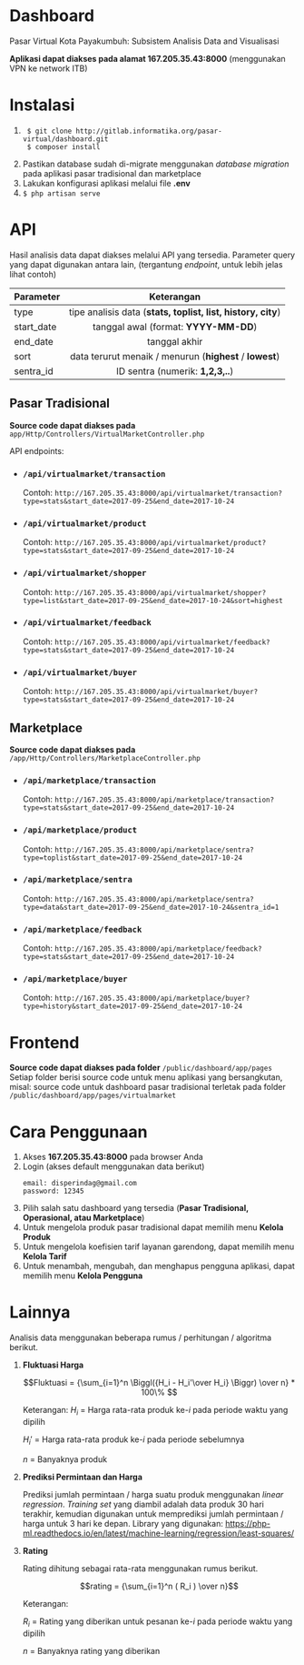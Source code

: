 # Dashboard

Pasar Virtual Kota Payakumbuh: Subsistem Analisis Data and Visualisasi

**Aplikasi dapat diakses pada alamat 167.205.35.43:8000** (menggunakan VPN ke network ITB)

# Instalasi
1. 
   ```
    $ git clone http://gitlab.informatika.org/pasar-virtual/dashboard.git
    $ composer install
   ```
2. Pastikan database sudah di-migrate menggunakan *database migration* pada aplikasi pasar tradisional dan marketplace
3. Lakukan konfigurasi aplikasi melalui file **.env**
4. ```$ php artisan serve ```

# API
Hasil analisis data dapat diakses melalui API yang tersedia. Parameter query yang dapat digunakan antara lain, (tergantung *endpoint*, untuk lebih jelas lihat contoh)

| Parameter    | Keterangan     |
| -------------|:-------------:|
| type         | tipe analisis data (**stats, toplist, list, history, city**) |
| start_date   | tanggal awal (format: **YYYY-MM-DD**) |
| end_date     | tanggal akhir   |
| sort         | data terurut menaik / menurun (**highest** / **lowest**) |
| sentra_id    | ID sentra (numerik: **1,2,3,..**)

## Pasar Tradisional
**Source code dapat diakses pada** ```app/Http/Controllers/VirtualMarketController.php```

API endpoints:
- ### **```/api/virtualmarket/transaction```**

    Contoh: `http://167.205.35.43:8000/api/virtualmarket/transaction?type=stats&start_date=2017-09-25&end_date=2017-10-24`

- ### **```/api/virtualmarket/product```**

    Contoh: `http://167.205.35.43:8000/api/virtualmarket/product?type=stats&start_date=2017-09-25&end_date=2017-10-24`
    
- ### **```/api/virtualmarket/shopper```**
     
    Contoh:     `http://167.205.35.43:8000/api/virtualmarket/shopper?type=list&start_date=2017-09-25&end_date=2017-10-24&sort=highest`
    
- ### **```/api/virtualmarket/feedback```**

    Contoh: `http://167.205.35.43:8000/api/virtualmarket/feedback?type=stats&start_date=2017-09-25&end_date=2017-10-24`
    
- ### **```/api/virtualmarket/buyer```**

    Contoh:    `http://167.205.35.43:8000/api/virtualmarket/buyer?type=stats&start_date=2017-09-25&end_date=2017-10-24`

## Marketplace
**Source code dapat diakses pada** ```/app/Http/Controllers/MarketplaceController.php```
- ### **```/api/marketplace/transaction```**
    
    Contoh: `http://167.205.35.43:8000/api/marketplace/transaction?type=stats&start_date=2017-09-25&end_date=2017-10-24`
    
- ### **```/api/marketplace/product```**
    
    Contoh: `http://167.205.35.43:8000/api/marketplace/sentra?type=toplist&start_date=2017-09-25&end_date=2017-10-24`
- ### **```/api/marketplace/sentra```**

    Contoh: `http://167.205.35.43:8000/api/marketplace/sentra?type=data&start_date=2017-09-25&end_date=2017-10-24&sentra_id=1`
    
- ### **```/api/marketplace/feedback```**

    Contoh: `http://167.205.35.43:8000/api/marketplace/feedback?type=stats&start_date=2017-09-25&end_date=2017-10-24`
- ### **```/api/marketplace/buyer```**

    Contoh: `http://167.205.35.43:8000/api/marketplace/buyer?type=history&start_date=2017-09-25&end_date=2017-10-24`

# Frontend
**Source code dapat diakses pada folder** ```/public/dashboard/app/pages```
Setiap folder berisi source code untuk menu aplikasi yang bersangkutan, misal: source code untuk dashboard pasar tradisional terletak pada folder ```/public/dashboard/app/pages/virtualmarket```

# Cara Penggunaan

1. Akses **167.205.35.43:8000** pada browser Anda
2. Login (akses default menggunakan data berikut)
   ```
   email: disperindag@gmail.com
   password: 12345
   ```
3. Pilih salah satu dashboard yang tersedia (**Pasar Tradisional, Operasional, atau Marketplace**)
4. Untuk mengelola produk pasar tradisional dapat memilih menu **Kelola Produk**
5. Untuk mengelola koefisien tarif layanan garendong, dapat memilih menu **Kelola Tarif**
6. Untuk menambah, mengubah, dan menghapus pengguna aplikasi, dapat memilih menu **Kelola Pengguna**

# Lainnya
Analisis data menggunakan beberapa rumus / perhitungan / algoritma berikut.
1. **Fluktuasi Harga**
    
    ```math
    Fluktuasi = {\sum_{i=1}^n \Biggl({H_i - H_i'\over H_i} \Biggr) \over n} * 100\% 
    ```
    
    Keterangan:
    $`H_i`$ = Harga rata-rata produk ke-$`i`$ pada periode waktu yang dipilih
    
    $`H_i'`$ = Harga rata-rata produk ke-$`i`$ pada periode sebelumnya
    
    $`n`$ = Banyaknya produk
    
2. **Prediksi Permintaan dan Harga**

    Prediksi jumlah permintaan / harga suatu produk menggunakan *linear regression*. *Training set* yang diambil adalah data produk 30 hari terakhir, kemudian digunakan untuk memprediksi jumlah permintaan / harga untuk 3 hari ke depan.
    Library yang digunakan: https://php-ml.readthedocs.io/en/latest/machine-learning/regression/least-squares/
    
3. **Rating**
    
    Rating dihitung sebagai rata-rata menggunakan rumus berikut.
    
    ```math
    rating = {\sum_{i=1}^n ( R_i ) \over n}
    ```
    
    Keterangan:
    
    $`R_i`$ = Rating yang diberikan untuk pesanan ke-$`i`$ pada periode waktu yang dipilih
    
    $`n`$ = Banyaknya rating yang diberikan
  
